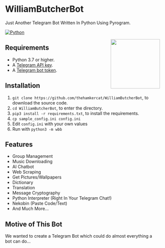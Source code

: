 # WilliamButcherBot
Just Another Telegram Bot Written In Python Using Pyrogram.

[![Python](http://forthebadge.com/images/badges/made-with-python.svg)](https://python.org)

<img src="https://cdnb.artstation.com/p/assets/images/images/020/036/511/large/josh-clarke-butcher-render.jpg" width="160" align="right">

## Requirements

- Python 3.7 or higher.
- A [Telegram API key](//docs.pyrogram.org/intro/setup#api-keys).
- A [Telegram bot token](//t.me/botfather).

## Installation

1. `git clone https://github.com/thehamkercat/WilliamButcherBot`, to download the source code.
2. `cd WilliamButcherBot`, to enter the directory.
3. `pip3 install -r requirements.txt`, to install the requirements.
4. `cp sample_config.ini config.ini`
5. Edit `config.ini` with your own values
6. Run with `python3 -m wbb`

## Features 

* Group Management
* Music Downloading 
* AI Chatbot
* Web Scraping 
* Get Pictures/Wallpapers  
* Dictionary
* Translation
* Message Cryptography 
* Python Interpreter (Right In Your Telegram Chat!)
* Nekobin (Paste Code/Text)
* And Much More...

## Motive of This Bot

We wanted to create a Telegram Bot which could do almost everything a bot can do...
